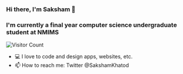 ### Hi there, I'm Saksham 👋

<!--
**GreyNinja92/GreyNinja92** is a ✨ _special_ ✨ repository because its `README.md` (this file) appears on your GitHub profile.

Here are some ideas to get you started:

- 🔭 I’m currently working on ...
- 🌱 I’m currently learning ...
- 👯 I’m looking to collaborate on ...
- 🤔 I’m looking for help with ...
- 💬 Ask me about ...
- 📫 How to reach me: ...
- 😄 Pronouns: ...
- ⚡ Fun fact: ...
-->

### I'm currently a final year computer science undergraduate student at NMIMS
![Visitor Count](https://profile-counter.glitch.me/GreyNinja92/count.svg)
- 💻 I love to code and design apps, websites, etc.
- 📫 How to reach me: Twitter @SakshamKhatod



